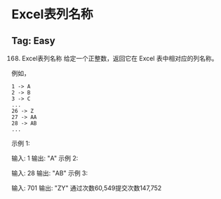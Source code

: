 # Excel表列名称  

## Tag: Easy


168. Excel表列名称
给定一个正整数，返回它在 Excel 表中相对应的列名称。

例如，

    1 -> A
    2 -> B
    3 -> C
    ...
    26 -> Z
    27 -> AA
    28 -> AB 
    ...
示例 1:

输入: 1
输出: "A"
示例 2:

输入: 28
输出: "AB"
示例 3:

输入: 701
输出: "ZY"
通过次数60,549提交次数147,752